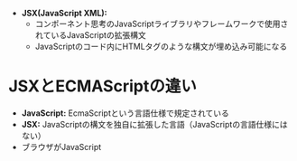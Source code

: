 - **JSX(JavaScript XML):**
	- コンポーネント思考のJavaScriptライブラリやフレームワークで使用されているJavaScriptの拡張構文
	- JavaScriptのコード内にHTMLタグのような構文が埋め込み可能になる

# JSXとECMAScriptの違い
- **JavaScript:** EcmaScriptという言語仕様で規定されている
- **JSX:** JavaScriptの構文を独自に拡張した言語（JavaScriptの言語仕様にはない）
- ブラウザがJavaScript